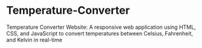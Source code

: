 # Temperature-Converter
Temperature Converter Website: A responsive web application using HTML, CSS, and JavaScript to convert temperatures between Celsius, Fahrenheit, and Kelvin in real-time
